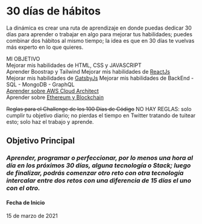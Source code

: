 # 30 días de hábitos

La dinámica es crear una ruta de aprendizaje en donde puedas dedicar 30 días para aprender o trabajar en algo para mejorar tus habilidades; puedes combinar dos hábitos al mismo tiempo; la idea es que en 30 días te vuelvas más experto en lo que quieres.

MI OBJETIVO<br>
Mejorar mis habilidades de HTML, CSS y JAVASCRIPT<br>
Aprender Boostrap y Tailwind
Mejorar mis habilidades de [ReactJs](https://github.com/rich1n/30-days-of/blob/master/REACT.md)<br>
Mejorar mis habilidades de [GatsbyJs](https://www.gatsbyjs.org/)
Mejorar mis habilidades de BackEnd - SQL - MongoDB - GraphQL<br>
[Aprender sobre AWS Cloud Architect](https://github.com/rich1n/30-days-of/blob/master/AWS.md)<br>
Aprender sobre [Ethereum y Blockchain](https://ethereum.org/)<br>

~~Reglas para el Challenge de los 100 Días de Código~~ NO HAY REGLAS: solo cumplir tu objetivo diario; no pierdas el tiempo en Twitter tratando de tuitear esto; solo haz el trabajo y aprende.

## Objetivo Principal
### *Aprender, programar o perfeccionar, por lo menos una hora al día en los próximos 30 días, alguna tecnología o Stack; luego de finalizar, podrás comenzar otro reto con otra tecnología intercalar entre dos retos con una diferencia de 15 días el uno con el otro.*

#### Fecha de Inicio
15 de marzo de 2021

